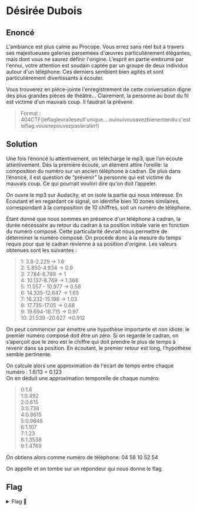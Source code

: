 # Désirée Dubois

## Enoncé

L'ambiance est plus calme au Procope. Vous errez sans réel but à travers ses majestueuses galeries parsemées d'œuvres particulièrement élégantes, mais dont vous ne saurez définir l'origine.
L'esprit en partie embrumé par l'ennui, votre attention est soudain captée par un groupe de deux individus autour d'un téléphone. Ces derniers semblent bien agités et sont particulièrement divertissants à écouter.

Vous trouverez en pièce-jointe l'enregistrement de cette conversation digne des plus grandes pièces de théâtre... Clairement, la personne au bout du fil est victime d'un mauvais coup. Il faudrait la prévenir.

> Format : 404CTF{leflaglevraileseull'unique....ouiouivousavezbienentendu:c'estleflag.vousnepouvezpaslerater!}

## Solution

Une fois l’énoncé lu attentivement, on télécharge le mp3, que l’on écoute attentivement. Dès la première écoute, un élément attire l’oreille: la composition du numéro sur un ancien
téléphone à cadran. De plus dans l’énoncé, il est question de “prévenir” la personne qui est victime du mauvais coup. Ce qui pourrait voulori dire qu'on doit l’appeler.

On ouvre le mp3 sur Audacity, et on isole la partie qui nous intéresse. En Ecoutant et en regardant ce signal, on identifie bien 10 zones similaires, correspondant à la composition de
10 chiffres, soit un numéro de téléphone.

Étant donné que nous sommes en présence d'un téléphone à cadran, la durée nécessaire au retour du cadran à sa position initiale varie en fonction du numéro composé. Cette particularité devrait nous permettre de déterminer le numéro composé. On procéde donc à la mesure du temps requis pour que le cadran revienne à sa position d'origine. Les valeurs obtenues sont les suivantes :    
> 1: 3.8-2.229 → 1.6   
> 2: 5.850-4.934 → 0.9   
> 3: 7.784-6.789 → 1   
> 4: 10.137-8.769 → 1.368   
> 5: 11.557 - 10.977 → 0.58    
> 6: 14.335-12.647 → 1.65   
> 7: 16.232-15.196 → 1.03   
> 8: 17.735-17.05 → 0.68   
> 9: 19.694-18.715 → 0.97   
> 10: 21.539 -20.627 →0.912   

On peut commencer par émettre une hypothèse importante et non idiote: le premier numéro composé doit être un zéro. Si on regarde le cadran, on s’aperçoit que le zero est le chiffre qui doit prendre le plus de temps à revenir dans sa position. En écoutant, le premier retour est long, l’hypothèse semble pertinente.

On calcule alors une approximation de l'écart de temps entre chaque numéro : 1.6/13 = 0.123   
On en déduit une approximation temporelle de chaque numéro:
> 0:1.6   
> 1:0.492   
> 2:0.615   
> 3:0.738   
> 4:0.8615   
> 5:0.9846   
> 6:1.107   
> 7:1.23   
> 8:1.3538   
> 9:1.4769   

On obtiens alors comme numéro de téléphone: 04 58 10 52 54

On appelle et on tombe sur un répondeur qui nous donne le flag.

## Flag

<details>
<summary> Flag 🚩</summary>

```
404CTF{justeleflag}
```
